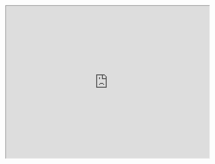 <iframe src="https://www.google.com/maps/d/u/0/embed?mid=15xd5984YmkQadG51voR4FeucDny09eMB&ehbc=2E312F" width="640" height="480"></iframe>
